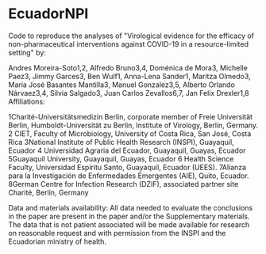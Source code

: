 # EcuadorNPI
Code to reproduce the analyses of "Virological evidence for the efficacy of non-pharmaceutical interventions against COVID-19 in a resource-limited setting"
by: 

Andres Moreira-Soto1,2, Alfredo Bruno3,4, Doménica de Mora3, Michelle Paez3, Jimmy Garces3, Ben Wulf1, Anna-Lena Sander1, Maritza Olmedo3, Maria José Basantes Mantilla3, Manuel Gonzalez3,5, Alberto Orlando Nárvaez3,4, Silvia Salgado3, Juan Carlos Zevallos6,7, Jan Felix Drexler1,8
Affiliations:

1Charité-Universitätsmedizin Berlin, corporate member of Freie Universität Berlin, Humboldt-Universität zu Berlin, Institute of Virology, Berlin, Germany.
2 CIET, Faculty of Microbiology, University of Costa Rica, San José, Costa Rica
3National Institute of Public Health Research (INSPI), Guayaquil, Ecuador
4 Universidad Agraria del Ecuador, Guayaquil, Guayas, Ecuador
5Guayaquil University, Guayaquil, Guayas, Ecuador
6 Health Science Faculty, Universidad Espíritu Santo, Guayaquil, Ecuador (UEES). 
7Alianza para la Investigación de Enfermedades Emergentes (AIE), Quito, Ecuador.
8German Centre for Infection Research (DZIF), associated partner site Charité, Berlin, Germany

Data and materials availability: 
All data needed to evaluate the conclusions in the paper are present in the paper and/or the Supplementary materials. 
The data that is not patient associated will be made available for research on reasonable request and with permission from the INSPI and the Ecuadorian ministry of health. 
